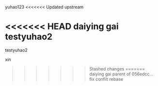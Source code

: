 yuhao123
<<<<<<< Updated upstream



<<<<<<< HEAD
daiying gai
testyuhao2
=======
testyuhao2


xin
>>>>>>> Stashed changes
=======
daiying gai
>>>>>>> parent of 056edcc... fix confilt rebase
